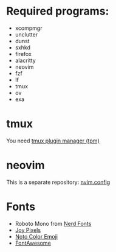 # Required programs:
- xcompmgr
- unclutter
- dunst
- sxhkd
- firefox
- alacritty
- neovim
- fzf
- lf
- tmux
- ov
- exa

# tmux
You need [tmux plugin manager (tpm)](https://github.com/tmux-plugins/tpm)

# neovim
This is a separate repository: [nvim.config](https://github.com/NachiketNamjoshi/nvim.config)

# Fonts
- Roboto Mono from [Nerd Fonts](https://github.com/ryanoasis/nerd-fonts/releases/latest)
- [Joy Pixels](https://archlinux.org/packages/extra/any/ttf-joypixels/)
- [Noto Color Emoji](https://archlinux.org/packages/extra/any/noto-fonts-emoji/)
- [FontAwesome](https://archlinux.org/packages/extra/any/ttf-font-awesome/)

